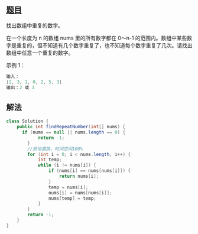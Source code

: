 ## [题目](https://leetcode-cn.com/problems/shu-zu-zhong-zhong-fu-de-shu-zi-lcof)

找出数组中重复的数字。


在一个长度为 n 的数组 nums 里的所有数字都在 0～n-1 的范围内。数组中某些数字是重复的，但不知道有几个数字重复了，也不知道每个数字重复了几次。请找出数组中任意一个重复的数字。

示例 1：

```java
输入：
[2, 3, 1, 0, 2, 5, 3]
输出：2 或 3 
```

## 解法

```java
class Solution {
    public int findRepeatNumber(int[] nums) {
      if (nums == null || nums.length == 0) {
            return -1;
        }
        //原地置换，时间空间100%
        for (int i = 0; i < nums.length; i++) {
            int temp;
            while (i != nums[i]) {
                if (nums[i] == nums[nums[i]]) {
                    return nums[i];
                }
                temp = nums[i];
                nums[i] = nums[nums[i]];
                nums[temp] = temp;
            }
        }
        return -1;
    }
}
```

